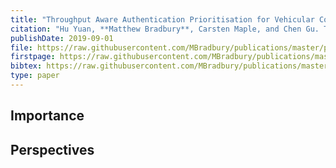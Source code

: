 ```yaml
---
title: "Throughput Aware Authentication Prioritisation for Vehicular Communication Networks"
citation: "Hu Yuan, **Matthew Bradbury**, Carsten Maple, and Chen Gu. Throughput Aware Authentication Prioritisation for Vehicular Communication Networks. In *90th IEEE Vehicular Technology Conference (VTC2019-Fall)*, 1–5. Sep. 2019. [doi:10.1109/VTCFall.2019.8891375](https://doi.org/10.1109/VTCFall.2019.8891375)."
publishDate: 2019-09-01
file: https://raw.githubusercontent.com/MBradbury/publications/master/papers/VTC-Fall2019.pdf
firstpage: https://raw.githubusercontent.com/MBradbury/publications/master/firstpages/VTC-Fall2019.svg
bibtex: https://raw.githubusercontent.com/MBradbury/publications/master/bibtex/Yuan_2019_ThroughputAwareAuthentication.bib
type: paper
---
```


<!-- readmore -->

## Importance

## Perspectives



